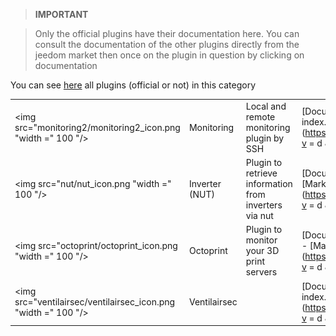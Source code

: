 
>**IMPORTANT**

>Only the official plugins have their documentation here. You can consult the documentation of the other plugins directly from the jeedom market then once on the plugin in question by clicking on documentation


You can see [here](https://market.jeedom.com/index.php?v=d&p=market&type=plugin&categorie=monitoring) all plugins (official or not) in this category

| | | | |
|--- | --- | --- | ---|
|<img src="monitoring2/monitoring2_icon.png "width =" 100 "/>|Monitoring|Local and remote monitoring plugin by SSH|[Documentation](monitoring2 / index.md) - [Market](https://market.jeedom.com/index.php?v = d & p = market_display & id = 3317)|
|<img src="nut/nut_icon.png "width =" 100 "/>|Inverter (NUT)|Plugin to retrieve information from inverters via nut|[Documentation](nut / index.md) - [Market](https://market.jeedom.com/index.php?v = d & p = market_display & id = 1500)|
|<img src="octoprint/octoprint_icon.png "width =" 100 "/>|Octoprint|Plugin to monitor your 3D print servers|[Documentation](octoprint / index.md) - [Market](https://market.jeedom.com/index.php?v = d & p = market_display & id = 3295)|
|<img src="ventilairsec/ventilairsec_icon.png "width =" 100 "/>|Ventilairsec||[Documentation](ventilairsec / index.md) - [Market](https://market.jeedom.com/index.php?v = d & p = market_display & id = 3895)|
